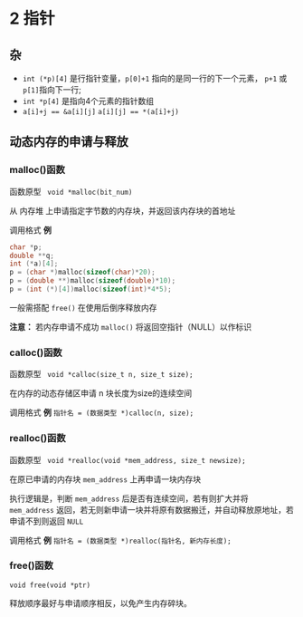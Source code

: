 # 2 指针

## 杂

- `int (*p)[4]` 是行指针变量，`p[0]+1` 指向的是同一行的下一个元素， `p+1` 或 `p[1]`指向下一行;
- `int *p[4]` 是指向4个元素的指针数组
- `a[i]+j == &a[i][j]`		`a[i][j] == *(a[i]+j)`



## 动态内存的申请与释放

### malloc()函数

函数原型 ` void *malloc(bit_num)`

从 内存堆 上申请指定字节数的内存块，并返回该内存块的首地址

调用格式 **例**

```C
char *p;
double **q;
int (*a)[4];
p = (char *)malloc(sizeof(char)*20);
p = (double **)malloc(sizeof(double)*10);
p = (int (*)[4])malloc(sizeof(int)*4*5);
```

一般需搭配 `free()` 在使用后倒序释放内存

**注意：** 若内存申请不成功 `malloc()` 将返回空指针（NULL）以作标识

### calloc()函数

函数原型 ` void *calloc(size_t n, size_t size);`

在内存的动态存储区申请 n 块长度为size的连续空间

调用格式 **例** `指针名 = (数据类型 *)calloc(n, size);`

### realloc()函数

函数原型 ` void *realloc(void *mem_address, size_t newsize);`

在原已申请的内存块 `mem_address` 上再申请一块内存块

执行逻辑是，判断 `mem_address` 后是否有连续空间，若有则扩大并将 `mem_address` 返回，若无则新申请一块并将原有数据搬迁，并自动释放原地址，若申请不到则返回 `NULL`

调用格式 **例** `指针名 = (数据类型 *)realloc(指针名, 新内存长度);`

### free()函数

`void free(void *ptr)`

释放顺序最好与申请顺序相反，以免产生内存碎块。